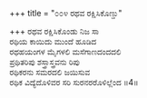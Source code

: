 +++
title = "೦೦೪ ರಥವ ರಕ್ಷಿಸಿಕೊಣ್ಡು"

+++
ರಥವ ರಕ್ಷಿಸಿಕೊಂಡು ನಿಜ ಸಾ  
ರಥಿಯ ಕಾಯಿದು ಮುಂದೆ ಹೂಡಿದ  
ರಥಹಯಂಗಳ ಮೈಗಳಲಿ ಮಸೆಗಾಣದಂದದಲಿ  
ಪ್ರಥಿತರಿಪು ಶಸ್ತ್ರಾಸ್ತ್ರವನು ರಿಪು  
ರಥಿಕರನು ಸಮರದಲಿ ಜಯಿಸುವ  
ರಥಿಕ ವಿದ್ಯೆದೊಳಿವರ ಸರಿ ಸುರನರರೊಳಿಲ್ಲೆಂದ     ॥4॥